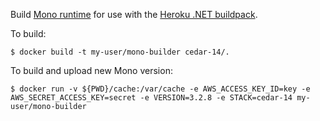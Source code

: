 Build [Mono runtime](http://www.mono-project.com/Main_Page) for use with the [Heroku .NET buildpack](https://github.com/friism/heroku-buildpack-mono).

To build:

```term
$ docker build -t my-user/mono-builder cedar-14/.
```

To build and upload new Mono version:

```term
$ docker run -v ${PWD}/cache:/var/cache -e AWS_ACCESS_KEY_ID=key -e AWS_SECRET_ACCESS_KEY=secret -e VERSION=3.2.8 -e STACK=cedar-14 my-user/mono-builder
```

